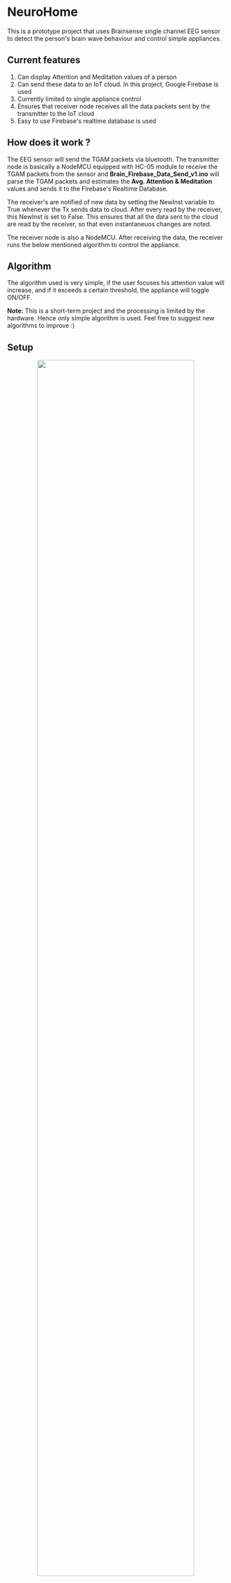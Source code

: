 # NeuroHome
This is a prototype project that uses Brainsense single channel EEG sensor to detect the person's brain wave behaviour and control simple appliances.

## Current features
1. Can display Attention and Meditation values of a person
2. Can send these data to an IoT cloud. In this project, Google Firebase is used
3. Currently limited to single appliance control
4. Ensures that receiver node receives all the data packets sent by the transmitter to the IoT cloud
5. Easy to use Firebase's realtime database is used

## How does it work ?
The EEG sensor will send the TGAM packets via bluetooth. The transmitter node is basically a NodeMCU equipped with HC-05 module to receive the TGAM packets from the sensor and **Brain_Firebase_Data_Send_v1.ino** will parse the TGAM packets and estimates the **Avg. Attention & Meditation** values and sends it to the Firebase's Realtime Database.

The receiver's are notified of new data by setting the NewInst variable to True whenever the Tx sends data to cloud. After every read by the receiver, this NewInst is set to False. This ensures that all the data sent to the cloud are read by the receiver, so that even instantaneuos changes are noted.

The receiver node is also a NodeMCU. After receiving the data, the receiver runs the below mentioned algorithm to control the appliance.

## Algorithm
The algorithm used is very simple, if the user focuses his attention value will increase, and if it exceeds a certain threshold, the appliance will toggle ON/OFF. 

**Note:** This is a short-term project and the processing is limited by the hardware. Hence only simple algorithm is used. Feel free to suggest new algorithms to improve :)

## Setup
<p align="center">
<img src="https://github.com/Kalaimani02/NeuroHome/assets/89019323/4e7f648c-0391-4f85-9175-26d574e7bc58" width=85% height=85%>
<img src="https://github.com/Kalaimani02/NeuroHome/assets/89019323/b88db442-b13a-4b43-b393-15865afdee42" width=84% height=84%>
</p>

## Software and Hardware requirements
1. Create a Realtime database in Firebase
2. Install support ESP8266 board in Arduino IDE
3. Install ESP8266WiFi, SoftwareSerial, FirebaseESP8266 Library
4. Configure bluetooth as Master-slave and Bind Tx HC05 to Sensor HC05
5. Two NodeMCU for TX and Rx

## Note
- The user need to wear the sensor such that the electrode is right above the left eye on the forehead. 
- Fill the Tx, Rx code with your own Database details and WiFi details
